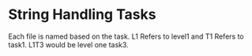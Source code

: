 # String Handling Tasks

Each file is named based on the task. L1 Refers to level1 and T1 Refers to task1. L1T3 would be level one task3.